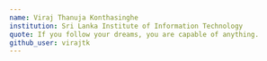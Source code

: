 ```yaml
---
name: Viraj Thanuja Konthasinghe
institution: Sri Lanka Institute of Information Technology
quote: If you follow your dreams, you are capable of anything.
github_user: virajtk
---
```

